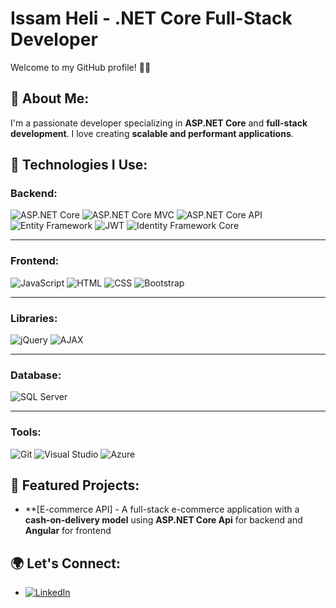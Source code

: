 # Issam Heli - .NET Core Full-Stack Developer

Welcome to my GitHub profile! 👨‍💻

## 🚀 About Me:
I'm a passionate developer specializing in **ASP.NET Core** and **full-stack development**. I love creating **scalable and performant applications**.

## 🔧 Technologies I Use:
### **Backend:**
![ASP.NET Core](https://img.shields.io/badge/ASP.NET_Core-8.0-blue)
![ASP.NET Core MVC](https://img.shields.io/badge/ASP.NET_Core_MVC-8.0-blue)
![ASP.NET Core API](https://img.shields.io/badge/ASP.NET_Core_API-8.0-blue)
![Entity Framework](https://img.shields.io/badge/Entity_Framework-Core-green)
![JWT](https://img.shields.io/badge/JSON_Web_Token-JWT-orange)
![Identity Framework Core](https://img.shields.io/badge/Identity_Framework_Core-blue)

---

### **Frontend:**
![JavaScript](https://img.shields.io/badge/JavaScript-F7DF1E?logo=javascript&logoColor=black)
![HTML](https://img.shields.io/badge/HTML5-E34F26?logo=html5&logoColor=white)
![CSS](https://img.shields.io/badge/CSS3-1572B6?logo=css3&logoColor=white)
![Bootstrap](https://img.shields.io/badge/Bootstrap-563D7C?logo=bootstrap&logoColor=white)

---

### **Libraries:**
![jQuery](https://img.shields.io/badge/jQuery-0769AD?logo=jquery&logoColor=white)
![AJAX](https://img.shields.io/badge/AJAX-007ACC?logo=ajax&logoColor=white)

---

### **Database:**
![SQL Server](https://img.shields.io/badge/SQL_Server-CC2927?logo=microsoft-sql-server&logoColor=white)

---

### **Tools:**
![Git](https://img.shields.io/badge/Git-F05032?logo=git&logoColor=white)
![Visual Studio](https://img.shields.io/badge/Visual_Studio-5C2D91?logo=visual-studio&logoColor=white)
![Azure](https://img.shields.io/badge/Azure-0078D4?logo=microsoft-azure&logoColor=white)


## 🌟 Featured Projects:
- **[E-commerce API] - A full-stack e-commerce application with a **cash-on-delivery model** using **ASP.NET Core Api** for backend and  **Angular** for frontend

## 🌍 Let's Connect:
- [![LinkedIn](https://img.shields.io/badge/LinkedIn-0077B5?logo=linkedin&logoColor=white)](https://www.linkedin.com/in/issam-heli-534689244/)
